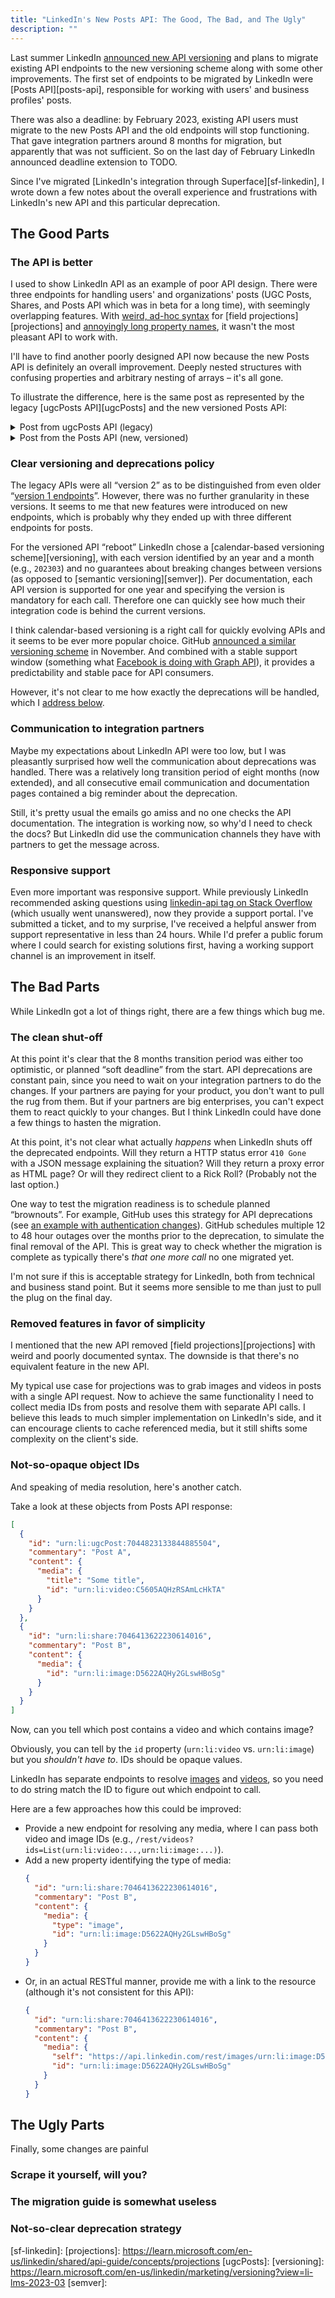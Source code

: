 ```yaml
---
title: "LinkedIn's New Posts API: The Good, The Bad, and The Ugly"
description: ""
---
```


Last summer LinkedIn [announced new API versioning][li-versioning-announcement] and plans to migrate existing API endpoints to the new versioning scheme along with some other improvements. The first set of endpoints to be migrated by LinkedIn were [Posts API][posts-api], responsible for working with users' and business profiles' posts.

There was also a deadline: by February 2023, existing API users must migrate to the new Posts API and the old endpoints will stop functioning. That gave integration partners around 8 months for migration, but apparently that was not sufficient. So on the last day of February LinkedIn announced deadline extension to TODO.

Since I've migrated [LinkedIn's integration through Superface][sf-linkedin], I wrote down a few notes about the overall experience and frustrations with LinkedIn's new API and this particular deprecation.

## The Good Parts

### The API is better

I used to show LinkedIn API as an example of poor API design. There were three endpoints for handling users' and organizations' posts (UGC Posts, Shares, and Posts API which was in beta for a long time), with seemingly overlapping features.
With [weird, ad-hoc syntax](https://mastodon.social/@jnv/107842987885512426) for [field projections][projections] and [annoyingly long property names](https://github.com/superfaceai/station/blob/9d2a052f1224b6076af78ff29bdb92dbbdf72eae/grid/social-media/posts/maps/linkedin.suma#L64-L65), it wasn't the most pleasant API to work with.

I'll have to find another poorly designed API now because the new Posts API is definitely an overall improvement. Deeply nested structures with confusing properties and arbitrary nesting of arrays – it's all gone.

To illustrate the difference, here is the same post as represented by the legacy [ugcPosts API][ugcPosts] and the new versioned Posts API:

<details>
<summary>Post from ugcPosts API (legacy)</summary>

```json
{
  "lifecycleState": "PUBLISHED",
  "specificContent": {
    "com.linkedin.ugc.ShareContent": {
      "shareCommentary": {
        "inferredLocale": "en_US",
        "attributes": [],
        "text": "Don't forget the image."
      },
      "media": [
        {
          "description": {
            "attributes": [],
            "text": "Image"
          },
          "media": "urn:li:digitalmediaAsset:D4E10AQE71V5w_-aalA",
          "thumbnails": [],
          "overlayMetadata": {
            "tapTargets": [],
            "stickers": [],
            "overlayTexts": []
          },
          "status": "READY"
        }
      ],
      "shareFeatures": {
        "hashtags": []
      },
      "shareMediaCategory": "IMAGE"
    }
  },
  "visibility": {
    "com.linkedin.ugc.MemberNetworkVisibility": "PUBLIC"
  },
  "created": {
    "actor": "urn:li:person:bDTsVFtMTq",
    "time": 1679663763610
  },
  "author": "urn:li:organization:2414183",
  "clientApplication": "urn:li:developerApplication:208506072",
  "versionTag": "0",
  "id": "urn:li:share:7045020441609936898",
  "firstPublishedAt": 1679663764088,
  "lastModified": {
    "actor": "urn:li:csUser:7",
    "time": 1679663764133
  },
  "distribution": {
    "externalDistributionChannels": [],
    "distributedViaFollowFeed": true,
    "feedDistribution": "MAIN_FEED"
  },
  "contentCertificationRecord": "{\"originCountryCode\":\"nl\",\"modifiedAt\":1679663763588,\"spamRestriction\":{\"classifications\":[],\"contentQualityClassifications\":[],\"systemName\":\"MACHINE_SYNC\",\"lowQuality\":false,\"contentClassificationTrackingId\":\"F00EA9A4CF8AA4C780241D4CE87D5E87\",\"contentRelevanceClassifications\":[],\"spam\":false},\"contentHash\":{\"extractedContentMd5Hash\":\"7871A7EF3ADBC18955073E68D2203F27\",\"lastModifiedAt\":1679663763587}}"
}
```

</details>

<details>
<summary>Post from the Posts API (new, versioned)</summary>

```json
{
  "isReshareDisabledByAuthor": false,
  "createdAt": 1679663763610,
  "lifecycleState": "PUBLISHED",
  "lastModifiedAt": 1679663764133,
  "visibility": "PUBLIC",
  "publishedAt": 1679663764088,
  "author": "urn:li:organization:2414183",
  "id": "urn:li:share:7045020441609936898",
  "distribution": {
    "feedDistribution": "MAIN_FEED",
    "thirdPartyDistributionChannels": []
  },
  "content": {
    "media": {
      "altText": "Image",
      "id": "urn:li:image:D4E10AQE71V5w_-aalA"
    }
  },
  "commentary": "Don't forget the image.",
  "lifecycleStateInfo": {
    "isEditedByAuthor": false
  }
}
```

</details>

### Clear versioning and deprecations policy

The legacy APIs were all “version 2” as to be distinguished from even older “[version 1 endpoints](https://web.archive.org/web/20180821140959/https://developer.linkedin.com/docs/rest-api)”. However, there was no further granularity in these versions. It seems to me that new features were introduced on new endpoints, which is probably why they ended up with three different endpoints for posts.

For the versioned API “reboot” LinkedIn chose a [calendar-based versioning scheme][versioning], with each version identified by an year and a month (e.g., `202303`) and no guarantees about breaking changes between versions (as opposed to [semantic versioning][semver]). Per documentation, each API version is supported for one year and specifying the version is mandatory for each call. Therefore one can quickly see how much their integration code is behind the current versions.

I think calendar-based versioning is a right call for quickly evolving APIs and it seems to be ever more popular choice. GitHub [announced a similar versioning scheme](https://github.blog/2022-11-28-to-infinity-and-beyond-enabling-the-future-of-githubs-rest-api-with-api-versioning/) in November. And combined with a stable support window (something what [Facebook is doing with Graph API]()), it provides a predictability and stable pace for API consumers.

However, it's not clear to me how exactly the deprecations will be handled, which I [address below]().

### Communication to integration partners

Maybe my expectations about LinkedIn API were too low, but I was pleasantly surprised how well the communication about deprecations was handled. There was a relatively long transition period of eight months (now extended), and all consecutive email communication and documentation pages contained a big reminder about the deprecation.

Still, it's pretty usual the emails go amiss and no one checks the API documentation. The integration is working now, so why'd I need to check the docs? But LinkedIn did use the communication channels they have with partners to get the message across.

### Responsive support

Even more important was responsive support. While previously LinkedIn recommended asking questions using [linkedin-api tag on Stack Overflow](https://stackoverflow.com/questions/tagged/linkedin-api) (which usually went unanswered), now they provide a support portal. I've submitted a ticket, and to my surprise, I've received a helpful answer from support representative in less than 24 hours. While I'd prefer a public forum where I could search for existing solutions first, having a working support channel is an improvement in itself.

## The Bad Parts

While LinkedIn got a lot of things right, there are a few things which bug me.

### The clean shut-off

At this point it's clear that the 8 months transition period was either too optimistic, or planned “soft deadline” from the start. API deprecations are constant pain, since you need to wait on your integration partners to do the changes. If your partners are paying for your product, you don't want to pull the rug from them. But if your partners are big enterprises, you can't expect them to react quickly to your changes. But I think LinkedIn could have done a few things to hasten the migration.

At this point, it's not clear what actually _happens_ when LinkedIn shuts off the deprecated endpoints. Will they return a HTTP status error `410 Gone` with a JSON message explaining the situation? Will they return a proxy error as HTML page? Or will they redirect client to a Rick Roll? (Probably not the last option.)

One way to test the migration readiness is to schedule planned “brownouts”. For example, GitHub uses this strategy for API deprecations (see [an example with authentication changes](https://github.blog/changelog/2021-05-04-brownout-notice-api-authentication-via-query-parameters-and-the-oauth-applications-api-for-12-hours/)). GitHub schedules multiple 12 to 48 hour outages over the months prior to the deprecation, to simulate the final removal of the API. This is great way to check whether the migration is complete as typically there's _that one more call_ no one migrated yet.

I'm not sure if this is acceptable strategy for LinkedIn, both from technical and business stand point. But it seems more sensible to me than just to pull the plug on the final day.

### Removed features in favor of simplicity

I mentioned that the new API removed [field projections][projections] with weird and poorly documented syntax. The downside is that there's no equivalent feature in the new API.

My typical use case for projections was to grab images and videos in posts with a single API request. Now to achieve the same functionality I need to collect media IDs from posts and resolve them with separate API calls. I believe this leads to much simpler implementation on LinkedIn's side, and it can encourage clients to cache referenced media, but it still shifts some complexity on the client's side.

### Not-so-opaque object IDs

And speaking of media resolution, here's another catch.

Take a look at these objects from Posts API response:

```json
[
  {
    "id": "urn:li:ugcPost:7044823133844885504",
    "commentary": "Post A",
    "content": {
      "media": {
        "title": "Some title",
        "id": "urn:li:video:C5605AQHzRSAmLcHkTA"
      }
    }
  },
  {
    "id": "urn:li:share:7046413622230614016",
    "commentary": "Post B",
    "content": {
      "media": {
        "id": "urn:li:image:D5622AQHy2GLswHBoSg"
      }
    }
  }
]
```

Now, can you tell which post contains a video and which contains image?

Obviously, you can tell by the `id` property (`urn:li:video` vs. `urn:li:image`) but you _shouldn't have to_. IDs should be opaque values.

LinkedIn has separate endpoints to resolve [images](https://learn.microsoft.com/en-us/linkedin/marketing/integrations/community-management/shares/images-api?view=li-lms-2023-03#get-a-single-image) and [videos](https://learn.microsoft.com/en-us/linkedin/marketing/integrations/community-management/shares/videos-api?view=li-lms-2023-03#get-a-video), so you need to do string match the ID to figure out which endpoint to call.

Here are a few approaches how this could be improved:

- Provide a new endpoint for resolving any media, where I can pass both video and image IDs (e.g., `/rest/videos?ids=List(urn:li:video:...,urn:li:image:...)`).
- Add a new property identifying the type of media:
  ```json
  {
    "id": "urn:li:share:7046413622230614016",
    "commentary": "Post B",
    "content": {
      "media": {
        "type": "image",
        "id": "urn:li:image:D5622AQHy2GLswHBoSg"
      }
    }
  }
  ```
- Or, in an actual RESTful manner, provide me with a link to the resource (although it's not consistent for this API):
  ```json
  {
    "id": "urn:li:share:7046413622230614016",
    "commentary": "Post B",
    "content": {
      "media": {
        "self": "https://api.linkedin.com/rest/images/urn:li:image:D5622AQHy2GLswHBoSg",
        "id": "urn:li:image:D5622AQHy2GLswHBoSg"
      }
    }
  }
  ```

## The Ugly Parts

Finally, some changes are painful

### Scrape it yourself, will you?

### The migration guide is somewhat useless

### Not-so-clear deprecation strategy

[li-versioning-announcement]:
[posts-api]:
[sf-linkedin]:
[projections]: https://learn.microsoft.com/en-us/linkedin/shared/api-guide/concepts/projections
[ugcPosts]:
[versioning]: https://learn.microsoft.com/en-us/linkedin/marketing/versioning?view=li-lms-2023-03
[semver]:
